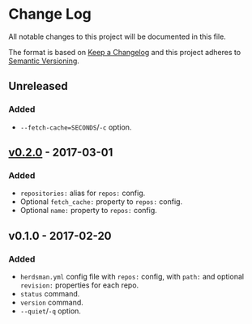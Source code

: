 # Change Log

All notable changes to this project will be documented in this file.

The format is based on [Keep a Changelog](http://keepachangelog.com/) and this project adheres to [Semantic Versioning](http://semver.org/).

## Unreleased

### Added

* `--fetch-cache=SECONDS`/`-c` option.

## [v0.2.0] - 2017-03-01

### Added

* `repositories:` alias for `repos:` config.
* Optional `fetch_cache:` property to `repos:` config.
* Optional `name:` property to `repos:` config.

## v0.1.0 - 2017-02-20

### Added

* `herdsman.yml` config file with `repos:` config, with `path:` and optional `revision:` properties for each repo.
* `status` command.
* `version` command.
* `--quiet`/`-q` option.

[Unreleased]: https://github.com/tommarshall/herdsman/compare/v0.2.0...HEAD
[v0.2.0]: https://github.com/tommarshall/herdsman/compare/v0.1.0...v0.2.0
